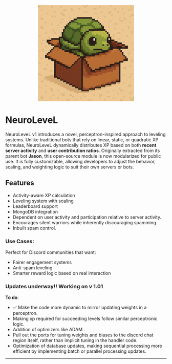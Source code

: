<p align="center">
  <img src="./NeuroLeveL/assets/Logo.png" width="300" alt="NeuroLeveL Logo" />
</p>

# NeuroLeveL
NeuroLeveL v1 introduces a novel, perceptron-inspired approach to leveling systems. Unlike traditional bots that rely on linear, static, or quadratic XP formulas, NeuroLeveL dynamically distributes XP based on both **recent server activity** and **user contribution ratios**.
Originally extracted from its parent bot **Jason**, this open-source module is now modularized for public use. It is fully customizable, allowing developers to adjust the behavior, scaling, and weighting logic to suit their own servers or bots.

## Features
- Activity-aware XP calculation
- Leveling system with scaling
- Leaderboard support
- MongoDB integration
- Dependent on user activity and participation relative to server activity.
- Encourages silent warriors while inherently discouraging spamming.
- Inbuilt spam control.

### Use Cases:
Perfect for Discord communities that want:
- Fairer engagement systems
- Anti-spam leveling
- Smarter reward logic based on real interaction

### Updates underway!! Working on v 1.01
__To do__:
- ✅ Make the code more dynamic to mirror updating weights in a perceptron.
- Making xp required for succeeding levels follow similar perceptronic logic.
- Addition of optimizers like ADAM .
- Pull out the ports for tuning weights and biases to the discord chat region itself, rather than implicit tuning in the handler code.
- Optimization of database updates, making sequential processing more efficient by implementing batch or parallel processing updates.
---
